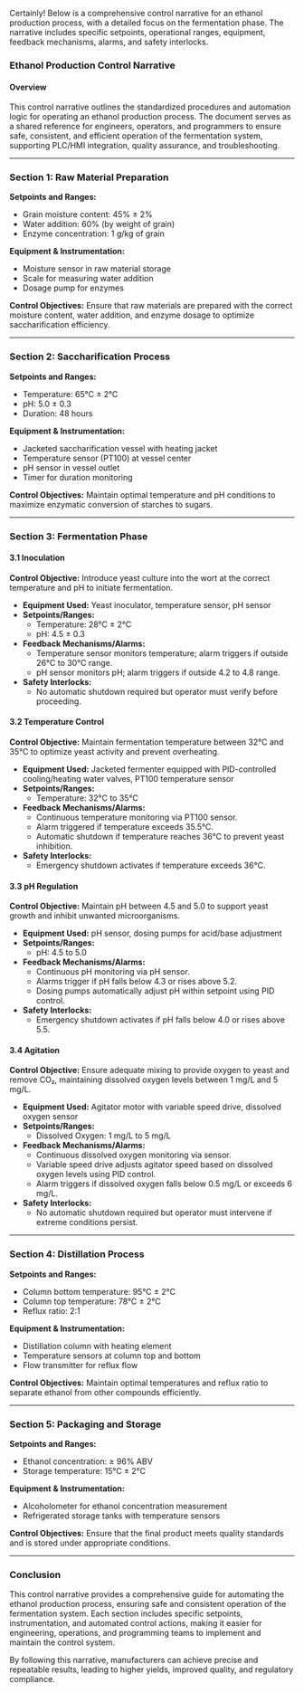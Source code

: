 Certainly! Below is a comprehensive control narrative for an ethanol production process, with a detailed focus on the fermentation phase. The narrative includes specific setpoints, operational ranges, equipment, feedback mechanisms, alarms, and safety interlocks.

### Ethanol Production Control Narrative

#### Overview
This control narrative outlines the standardized procedures and automation logic for operating an ethanol production process. The document serves as a shared reference for engineers, operators, and programmers to ensure safe, consistent, and efficient operation of the fermentation system, supporting PLC/HMI integration, quality assurance, and troubleshooting.

---

### Section 1: Raw Material Preparation

**Setpoints and Ranges:**
- Grain moisture content: 45% ± 2%
- Water addition: 60% (by weight of grain)
- Enzyme concentration: 1 g/kg of grain

**Equipment & Instrumentation:**
- Moisture sensor in raw material storage
- Scale for measuring water addition
- Dosage pump for enzymes

**Control Objectives:**
Ensure that raw materials are prepared with the correct moisture content, water addition, and enzyme dosage to optimize saccharification efficiency.

---

### Section 2: Saccharification Process

**Setpoints and Ranges:**
- Temperature: 65°C ± 2°C
- pH: 5.0 ± 0.3
- Duration: 48 hours

**Equipment & Instrumentation:**
- Jacketed saccharification vessel with heating jacket
- Temperature sensor (PT100) at vessel center
- pH sensor in vessel outlet
- Timer for duration monitoring

**Control Objectives:**
Maintain optimal temperature and pH conditions to maximize enzymatic conversion of starches to sugars.

---

### Section 3: Fermentation Phase

#### 3.1 Inoculation
**Control Objective:** Introduce yeast culture into the wort at the correct temperature and pH to initiate fermentation.
- **Equipment Used:** Yeast inoculator, temperature sensor, pH sensor
- **Setpoints/Ranges:**
  - Temperature: 28°C ± 2°C
  - pH: 4.5 ± 0.3
- **Feedback Mechanisms/Alarms:**
  - Temperature sensor monitors temperature; alarm triggers if outside 26°C to 30°C range.
  - pH sensor monitors pH; alarm triggers if outside 4.2 to 4.8 range.
- **Safety Interlocks:**
  - No automatic shutdown required but operator must verify before proceeding.

#### 3.2 Temperature Control
**Control Objective:** Maintain fermentation temperature between 32°C and 35°C to optimize yeast activity and prevent overheating.
- **Equipment Used:** Jacketed fermenter equipped with PID-controlled cooling/heating water valves, PT100 temperature sensor
- **Setpoints/Ranges:**
  - Temperature: 32°C to 35°C
- **Feedback Mechanisms/Alarms:**
  - Continuous temperature monitoring via PT100 sensor.
  - Alarm triggered if temperature exceeds 35.5°C.
  - Automatic shutdown if temperature reaches 36°C to prevent yeast inhibition.
- **Safety Interlocks:**
  - Emergency shutdown activates if temperature exceeds 36°C.

#### 3.3 pH Regulation
**Control Objective:** Maintain pH between 4.5 and 5.0 to support yeast growth and inhibit unwanted microorganisms.
- **Equipment Used:** pH sensor, dosing pumps for acid/base adjustment
- **Setpoints/Ranges:**
  - pH: 4.5 to 5.0
- **Feedback Mechanisms/Alarms:**
  - Continuous pH monitoring via pH sensor.
  - Alarms trigger if pH falls below 4.3 or rises above 5.2.
  - Dosing pumps automatically adjust pH within setpoint using PID control.
- **Safety Interlocks:**
  - Emergency shutdown activates if pH falls below 4.0 or rises above 5.5.

#### 3.4 Agitation
**Control Objective:** Ensure adequate mixing to provide oxygen to yeast and remove CO₂, maintaining dissolved oxygen levels between 1 mg/L and 5 mg/L.
- **Equipment Used:** Agitator motor with variable speed drive, dissolved oxygen sensor
- **Setpoints/Ranges:**
  - Dissolved Oxygen: 1 mg/L to 5 mg/L
- **Feedback Mechanisms/Alarms:**
  - Continuous dissolved oxygen monitoring via sensor.
  - Variable speed drive adjusts agitator speed based on dissolved oxygen levels using PID control.
  - Alarm triggers if dissolved oxygen falls below 0.5 mg/L or exceeds 6 mg/L.
- **Safety Interlocks:**
  - No automatic shutdown required but operator must intervene if extreme conditions persist.

---

### Section 4: Distillation Process

**Setpoints and Ranges:**
- Column bottom temperature: 95°C ± 2°C
- Column top temperature: 78°C ± 2°C
- Reflux ratio: 2:1

**Equipment & Instrumentation:**
- Distillation column with heating element
- Temperature sensors at column top and bottom
- Flow transmitter for reflux flow

**Control Objectives:**
Maintain optimal temperatures and reflux ratio to separate ethanol from other compounds efficiently.

---

### Section 5: Packaging and Storage

**Setpoints and Ranges:**
- Ethanol concentration: ≥ 96% ABV
- Storage temperature: 15°C ± 2°C

**Equipment & Instrumentation:**
- Alcoholometer for ethanol concentration measurement
- Refrigerated storage tanks with temperature sensors

**Control Objectives:**
Ensure that the final product meets quality standards and is stored under appropriate conditions.

---

### Conclusion

This control narrative provides a comprehensive guide for automating the ethanol production process, ensuring safe and consistent operation of the fermentation system. Each section includes specific setpoints, instrumentation, and automated control actions, making it easier for engineering, operations, and programming teams to implement and maintain the control system.

By following this narrative, manufacturers can achieve precise and repeatable results, leading to higher yields, improved quality, and regulatory compliance.

